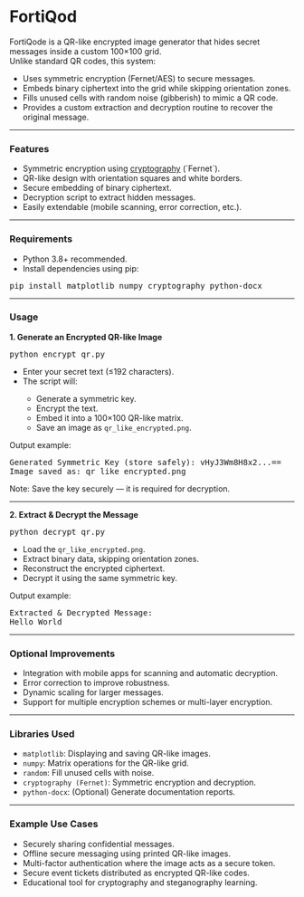 # FortiQod

FortiQode is a QR-like encrypted image generator that hides secret messages inside a custom 100×100 grid.<br>
Unlike standard QR codes, this system:

<ul>
<li>Uses symmetric encryption (Fernet/AES) to secure messages.</li>
<li>Embeds binary ciphertext into the grid while skipping orientation zones.</li>
<li>Fills unused cells with random noise (gibberish) to mimic a QR code.</li>
<li>Provides a custom extraction and decryption routine to recover the original message.</li>
</ul>

---

<h3>Features</h3>
<ul>
<li>Symmetric encryption using <a href="https://cryptography.io/en/latest/">cryptography</a> (`Fernet`).</li>
<li>QR-like design with orientation squares and white borders.</li>
<li>Secure embedding of binary ciphertext.</li>
<li>Decryption script to extract hidden messages.</li>
<li>Easily extendable (mobile scanning, error correction, etc.).</li>
</ul>

---

<h3>Requirements</h3>
<ul>
<li>Python 3.8+ recommended.</li>
<li>Install dependencies using pip:</li>
</ul>

<pre>
pip install matplotlib numpy cryptography python-docx
</pre>

---

<h3>Usage</h3>

<b>1. Generate an Encrypted QR-like Image</b>

<pre>
python encrypt_qr.py
</pre>

<ul>
<li>Enter your secret text (≤192 characters).</li>
<li>The script will:</li>
<ul>
<li>Generate a symmetric key.</li>
<li>Encrypt the text.</li>
<li>Embed it into a 100×100 QR-like matrix.</li>
<li>Save an image as <code>qr_like_encrypted.png</code>.</li>
</ul>
</ul>

Output example:

<pre>
Generated Symmetric Key (store safely): vHyJ3Wm8H8x2...==
Image saved as: qr_like_encrypted.png
</pre>

Note: Save the key securely — it is required for decryption.

---

<b>2. Extract & Decrypt the Message</b>

<pre>
python decrypt_qr.py
</pre>

<ul>
<li>Load the <code>qr_like_encrypted.png</code>.</li>
<li>Extract binary data, skipping orientation zones.</li>
<li>Reconstruct the encrypted ciphertext.</li>
<li>Decrypt it using the same symmetric key.</li>
</ul>

Output example:

<pre>
Extracted & Decrypted Message:
Hello World
</pre>

---

<h3>Optional Improvements</h3>
<ul>
<li>Integration with mobile apps for scanning and automatic decryption.</li>
<li>Error correction to improve robustness.</li>
<li>Dynamic scaling for larger messages.</li>
<li>Support for multiple encryption schemes or multi-layer encryption.</li>
</ul>

---

<h3>Libraries Used</h3>
<ul>
<li><code>matplotlib</code>: Displaying and saving QR-like images.</li>
<li><code>numpy</code>: Matrix operations for the QR-like grid.</li>
<li><code>random</code>: Fill unused cells with noise.</li>
<li><code>cryptography (Fernet)</code>: Symmetric encryption and decryption.</li>
<li><code>python-docx</code>: (Optional) Generate documentation reports.</li>
</ul>

---

<h3>Example Use Cases</h3>
<ul>
<li>Securely sharing confidential messages.</li>
<li>Offline secure messaging using printed QR-like images.</li>
<li>Multi-factor authentication where the image acts as a secure token.</li>
<li>Secure event tickets distributed as encrypted QR-like codes.</li>
<li>Educational tool for cryptography and steganography learning.</li>
</ul>
